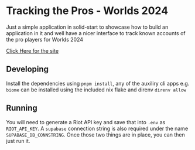 # Tracking the Pros - Worlds 2024

Just a simple application in solid-start to showcase how to build an application in it and well have a nicer
interface to track known accounts of the pro players for Worlds 2024

[Click Here for the site](https://worlds2024.pixelbru.sh)

## Developing

Install the dependencies using `pnpm install`, any of the auxiliry cli apps e.g. `biome` can be installed using the included
nix flake and direnv `direnv allow`

## Running

You will need to generate a Riot API key and save that into `.env` as `RIOT_API_KEY`. A `supabase` connection string is also
required under the name `SUPABASE_DB_CONNSTRING`. Once those two things are in place, you can then just run it.
